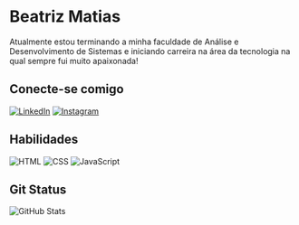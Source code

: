 # Beatriz Matias

Atualmente estou terminando a minha faculdade de Análise e Desenvolvimento de Sistemas e iniciando carreira na área da tecnologia na qual sempre fui muito apaixonada!

## Conecte-se comigo

[![LinkedIn](https://img.shields.io/badge/LinkedIn-000?style=for-the-badge&logo=linkedin&logoColor=0E76A8)](https://www.linkedin.com/in/beamatias/)
[![Instagram](https://img.shields.io/badge/Instagram-000?style=for-the-badge&logo=instagram)](https://www.instagram.com/trizmatiaas/)

## Habilidades

![HTML](https://img.shields.io/badge/HTML-000?style=for-the-badge&logo=html5)
![CSS](https://img.shields.io/badge/CSS-000?style=for-the-badge&logo=css3&logoColor=264CE4)
![JavaScript](https://img.shields.io/badge/JavaScript-000?style=for-the-badge&logo=javascript)

## Git Status 

![GitHub Stats](https://github-readme-stats.vercel.app/api?username=beamatias&theme=transparent&bg_color=000&border_color=00FFFF&show_icons=true&icon_color=30A3DC&title_color=E94D5F&text_color=FFF)
